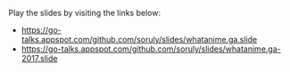 Play the slides by visiting the links below:

- https://go-talks.appspot.com/github.com/soruly/slides/whatanime.ga.slide
- https://go-talks.appspot.com/github.com/soruly/slides/whatanime.ga-2017.slide
